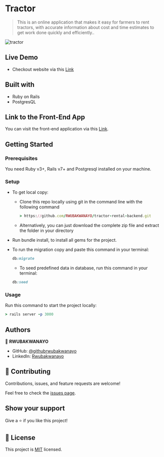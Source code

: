 # Tractor

>This is an online application that makes it easy for farmers to rent tractors, with accurate information about cost and time estimates to get work done quickly and efficiently..

![tractor](https://user-images.githubusercontent.com/68381641/212620589-7c2822ac-9882-4344-ba46-231f11852493.png)


## Live Demo
- Checkout website via this [Link](https://tractor-rental-v1.netlify.app/)

## Built with
- Ruby on Rails
- PostgresQL

## Link to the Front-End App

You can visit the front-end application via this [Link](https://github.com/RWUBAKWANAYO/tractor-rental-frontend).

## Getting Started

### Prerequisites
You need Ruby v3+, Rails v7+ and Postgresql installed on your machine.

### Setup

- To get local copy:
  - Clone this repo locally using git in the command line with the following command
  
    ```ruby
    > https://github.com/RWUBAKWANAYO/tractor-rental-backend.git
    ```
  - Alternatively, you can just download the complete zip file and extract the folder in your directory

- Run bundle install, to install all gems for the project.
- To run the migration copy and paste this command in your terminal:

  ```ruby
  db:migrate
  ```
  - To seed predefined data in database, run this command in your terminal:

  ```ruby
  db:seed
  ```

### Usage

Run this command to start the project locally:

  ```ruby
  > rails server -p 3000
  ```


## Authors
:bust_in_silhouette: **RWUBAKWANAYO**
- GitHub: [@githubrwubakwanayo](https://github.com/RWUBAKWANAYO)
- LinkedIn: [Rwubakwanayo](https://www.linkedin.com/in/rwubakwanayo-olivier)


## 🤝 Contributing

Contributions, issues, and feature requests are welcome!

Feel free to check the [issues page](../../issues/).

## Show your support

Give a ⭐️ if you like this project!

## 📝 License

This project is [MIT](https://github.com/git/git-scm.com/blob/main/MIT-LICENSE.txt) licensed.
